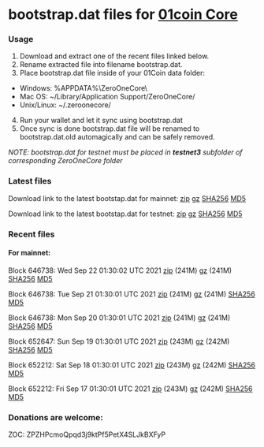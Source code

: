 # bootstrap.dat files for [01coin Core](https://01coin.io)

### Usage

1. Download and extract one of the recent files linked below.
2. Rename extracted file into filename bootstrap.dat.
3. Place bootstrap.dat file inside of your 01Coin data folder:
 - Windows: %APPDATA%\ZeroOneCore\
 - Mac OS: ~/Library/Application Support/ZeroOneCore/
 - Unix/Linux: ~/.zeroonecore/
4. Run your wallet and let it sync using bootstrap.dat
5. Once sync is done bootstrap.dat file will be renamed to bootstrap.dat.old automagically and can be safely removed.

_NOTE: bootstrap.dat for testnet must be placed in **testnet3** subfolder of corresponding ZeroOneCore folder_

### Latest files
Download link to the latest bootstap.dat for mainnet: [zip](https://files.01coin.io/mainnet/bootstrap.dat.zip) [gz](https://files.01coin.io/mainnet/bootstrap.dat.tar.gz) [SHA256](https://files.01coin.io/mainnet/sha256.txt) [MD5](https://files.01coin.io/mainnet/md5.txt)

Download link to the latest bootstap.dat for testnet: [zip](https://files.01coin.io/testnet/bootstrap.dat.zip) [gz](https://files.01coin.io/testnet/bootstrap.dat.tar.gz) [SHA256](https://files.01coin.io/testnet/sha256.txt) [MD5](https://files.01coin.io/testnet/md5.txt)

### Recent files

#### For mainnet:

Block 646738: Wed Sep 22 01:30:02 UTC 2021 [zip](https://files.01coin.io/mainnet/2021-09-22/bootstrap.dat.zip) (241M) [gz](https://files.01coin.io/mainnet/2021-09-22/bootstrap.dat.tar.gz) (241M) [SHA256](https://files.01coin.io/mainnet/2021-09-22/sha256.txt) [MD5](https://files.01coin.io/mainnet/2021-09-22/md5.txt)

Block 646738: Tue Sep 21 01:30:01 UTC 2021 [zip](https://files.01coin.io/mainnet/2021-09-21/bootstrap.dat.zip) (241M) [gz](https://files.01coin.io/mainnet/2021-09-21/bootstrap.dat.tar.gz) (241M) [SHA256](https://files.01coin.io/mainnet/2021-09-21/sha256.txt) [MD5](https://files.01coin.io/mainnet/2021-09-21/md5.txt)

Block 646738: Mon Sep 20 01:30:01 UTC 2021 [zip](https://files.01coin.io/mainnet/2021-09-20/bootstrap.dat.zip) (241M) [gz](https://files.01coin.io/mainnet/2021-09-20/bootstrap.dat.tar.gz) (241M) [SHA256](https://files.01coin.io/mainnet/2021-09-20/sha256.txt) [MD5](https://files.01coin.io/mainnet/2021-09-20/md5.txt)

Block 652647: Sun Sep 19 01:30:01 UTC 2021 [zip](https://files.01coin.io/mainnet/2021-09-19/bootstrap.dat.zip) (243M) [gz](https://files.01coin.io/mainnet/2021-09-19/bootstrap.dat.tar.gz) (242M) [SHA256](https://files.01coin.io/mainnet/2021-09-19/sha256.txt) [MD5](https://files.01coin.io/mainnet/2021-09-19/md5.txt)

Block 652212: Sat Sep 18 01:30:01 UTC 2021 [zip](https://files.01coin.io/mainnet/2021-09-18/bootstrap.dat.zip) (243M) [gz](https://files.01coin.io/mainnet/2021-09-18/bootstrap.dat.tar.gz) (242M) [SHA256](https://files.01coin.io/mainnet/2021-09-18/sha256.txt) [MD5](https://files.01coin.io/mainnet/2021-09-18/md5.txt)

Block 652212: Fri Sep 17 01:30:01 UTC 2021 [zip](https://files.01coin.io/mainnet/2021-09-17/bootstrap.dat.zip) (243M) [gz](https://files.01coin.io/mainnet/2021-09-17/bootstrap.dat.tar.gz) (242M) [SHA256](https://files.01coin.io/mainnet/2021-09-17/sha256.txt) [MD5](https://files.01coin.io/mainnet/2021-09-17/md5.txt)


### Donations are welcome:

ZOC: ZPZHPcmoQpqd3j9ktPf5PetX4SLJkBXFyP
